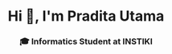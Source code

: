 <h1 align="center">Hi 👋, I'm Pradita Utama</h1>
<h3 align="center">🎓 Informatics Student at INSTIKI</h3>
